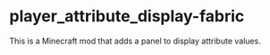 # player_attribute_display-fabric
This is a Minecraft mod that adds a panel to display attribute values.
